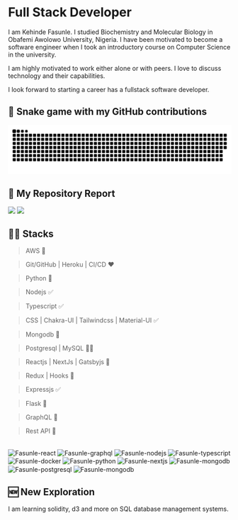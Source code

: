 # Full Stack Developer

I am Kehinde Fasunle. I studied Biochemistry and Molecular Biology in Obafemi Awolowo University, Nigeria.
I have been motivated to become a software engineer when I took an introductory course on Computer Science in the university.

I am highly motivated to work either alone or with peers. I love to
discuss technology and their capabilities.

I look forward to starting a career has a fullstack software developer.

## 🐍 Snake game with my GitHub contributions


![Snake animation](https://github.com/Fasunle/react-admin-panels/blob/output/github-contribution-grid-snake.svg)
<!-- generated with [Platane/snk](https://github.com/Platane/snk)_ -->

## 🐺 My Repository Report
<div>
    <img height="160em" src="https://github-readme-stats.vercel.app/api?username=Fasunle&show_icons=true&theme=buefy&include_all_commits=true&count_private=true&hide_title=false">
    <img height="160em" src="https://github-readme-stats.vercel.app/api/top-langs/?username=Fasunle&layout=compact&langs_count=16&include_all_commits=true&theme=midnight-purple&hide_title=false">
</div>
<!-- generated with [anuraghazra/github-readme-stats](https://github.com/anuraghazra/github-readme-stats) -->

## 👩‍💻 Stacks

> AWS 💯

> Git/GitHub | Heroku | CI/CD ❤️

> Python 🐍

> Nodejs ✅

> Typescript ✅

> CSS | Chakra-UI | Tailwindcss | Material-UI ✅

> Mongodb 🚀

> Postgresql | MySQL 👩‍💻

> Reactjs | NextJs | Gatsbyjs 💯

> Redux | Hooks 🐺

> Expressjs ✅

> Flask 🚀

> GraphQL 🚀

> Rest API 💯

<div style="display: inline-block" ><br/>
    <img align="center" alt="Fasunle-react" height="30" width="40" src="https://cdn.jsdelivr.net/gh/devicons/devicon/icons/react/react-original.svg">
    <img align="center" alt="Fasunle-graphql" height="30" width="40" src="https://cdn.jsdelivr.net/gh/devicons/devicon/icons/graphql/graphql-plain-wordmark.svg">
    <img align="center" alt="Fasunle-nodejs" height="30" width="40" src="https://cdn.jsdelivr.net/gh/devicons/devicon/icons/nodejs/nodejs-original.svg">
    <img align="center" alt="Fasunle-typescript" height="30" width="40" src="https://cdn.jsdelivr.net/gh/devicons/devicon/icons/typescript/typescript-original.svg">
    <img align="center" alt="Fasunle-docker" height="30" width="40" src="https://cdn.jsdelivr.net/gh/devicons/devicon/icons/docker/docker-original.svg">
    <img align="center" alt="Fasunle-python" height="30" width="40" src="https://cdn.jsdelivr.net/gh/devicons/devicon/icons/python/python-original.svg">
    <img align="center" alt="Fasunle-nextjs" height="30" width="40" src="https://cdn.jsdelivr.net/gh/devicons/devicon/icons/nextjs/nextjs-original.svg">
    <img align="center" alt="Fasunle-mongodb" height="30" width="40" src="https://cdn.jsdelivr.net/gh/devicons/devicon/icons/mongodb/mongodb-original.svg">
    <img align="center" alt="Fasunle-postgresql" height="30" width="40" src="https://cdn.jsdelivr.net/gh/devicons/devicon/icons/postgresql/postgresql-original.svg">
    <img align="center" alt="Fasunle-mongodb" height="30" width="40" src="https://cdn.jsdelivr.net/gh/devicons/devicon/icons/vscode/vscode-original.svg">
</div>

## 🆕 New Exploration
<!-- generated with [devicon](https://devicon.dev/) -->

<!---
Fasunle/Fasunle is a ✨ special ✨ repository because its `README.md` (this file) appears on your GitHub profile.
You can click the Preview link to take a look at your changes.
--->
<div>I am learning solidity, d3 and more on SQL database management systems.</div>
